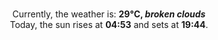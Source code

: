 <p  align="center"><br/>Currently, the weather is: <b> 29°C, <i>broken clouds</i></b></br>Today, the sun rises at <b>04:53</b> and sets at <b>19:44</b>.</p>